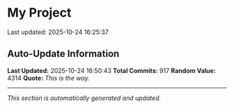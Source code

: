 # My Project


Last updated: 2025-10-24 16:25:37




























































































































































































































































































































































































































































































































































































































































































































































































































































































































































































































































































































































































































































































































































## Auto-Update Information

**Last Updated:** 2025-10-24 16:50:43
**Total Commits:** 917
**Random Value:** 4314
**Quote:** _This is the way._

---
_This section is automatically generated and updated._